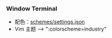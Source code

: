 ### Window Terminal
- 配色：[schemes/settings.json](schemes/settings.json)
- Vim 主题 --> ":colorscheme=industry"
